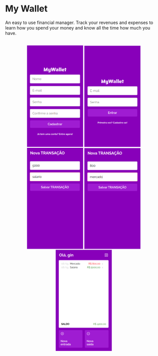 # My Wallet

An easy to use financial manager. Track your revenues and expenses to learn how you spend your money and know all the time how much you have.



<div style="display: inline_block" align="center" gap="25px"><br>
  <img width="180px" height="auto" src="/assets/MyWallet_SignUp.png" />
  <img width="180px" height="auto" src="/assets/MyWallet_Login.png" />
  <img width="180px" height="auto" src="/assets/MyWallet_Income.png" />
  <img width="180px" height="auto" src="/assets/MyWallet_Expenses.png" />
  <img width="180px" height="auto" src="/assets/MyWallet_mainIncomeXexpenses.png" />
</div><br>
